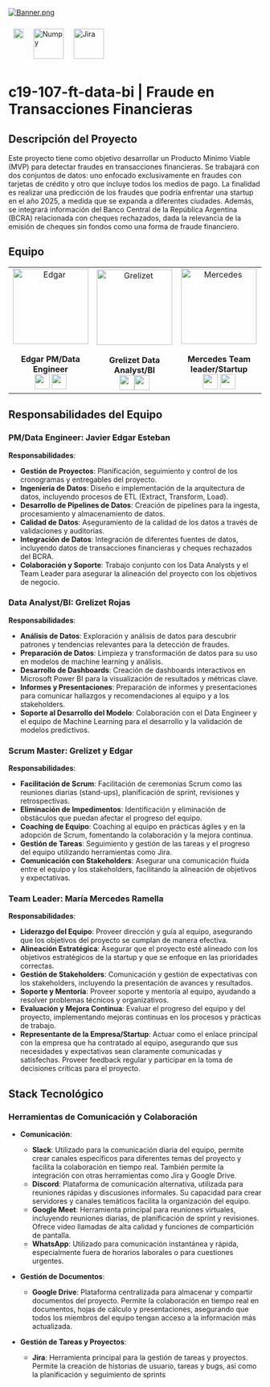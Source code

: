 [![Banner.png](https://i.postimg.cc/C1t2SCwf/Banner.png)](https://postimg.cc/FdypxLd9)

<div style="display: flex; flex-wrap: wrap;">
  <a href="https://www.python.org/"><img src="https://i.postimg.cc/W3tYbFDx/python.png" alt="Python" width="20" height="20" style="margin: 10px;"></a>
  <a href="https://numpy.org/"><img src="Recursos/numpy.png" alt="Numpy" width="60" height="60" style="margin: 10px;"></a>
  <a href="https://www.atlassian.com/software/jira"><img src="Recursos/jira.png" alt="Jira" width="60" height="60" style="margin: 10px;"></a>
</div>

# c19-107-ft-data-bi | Fraude en Transacciones Financieras

## Descripción del Proyecto
Este proyecto tiene como objetivo desarrollar un Producto Mínimo Viable (MVP) para detectar fraudes en transacciones financieras. Se trabajará con dos conjuntos de datos: uno enfocado exclusivamente en fraudes con tarjetas de crédito y otro que incluye todos los medios de pago. La finalidad es realizar una predicción de los fraudes que podría enfrentar una startup en el año 2025, a medida que se expanda a diferentes ciudades. Además, se integrará información del Banco Central de la República Argentina (BCRA) relacionada con cheques rechazados, dada la relevancia de la emisión de cheques sin fondos como una forma de fraude financiero.

## Equipo

|      |      |      |
| :--: | :--: | :--: |
| <center><img src="https://github.com/No-Country-simulation/c19-107-ft-data-bi-Fraude-en-Transacciones-Financieras/blob/b604123d94bc9744b6fdc44d11e7e52520885c1c/Recursos/Edgar_rezize.png" alt="Edgar" style="width:150px;"></center><br>**Edgar PM/Data Engineer**<br>[<img src="https://github.com/No-Country-simulation/c19-107-ft-data-bi-Fraude-en-Transacciones-Financieras/blob/25228c13f96b66a8f9139e69dfa09ab1dc5df6a3/Recursos/LinkedIn.png" style="width:30px;">](https://www.linkedin.com/in/jesteban77/) [<img src="https://github.com/No-Country-simulation/c19-107-ft-data-bi-Fraude-en-Transacciones-Financieras/blob/25228c13f96b66a8f9139e69dfa09ab1dc5df6a3/Recursos/github.png" style="width:30px;">](https://github.com/JavierEdgarEsteban77) | <center><img src="https://github.com/No-Country-simulation/c19-107-ft-data-bi-Fraude-en-Transacciones-Financieras/blob/25228c13f96b66a8f9139e69dfa09ab1dc5df6a3/Recursos/Grezilet_rezize.png" alt="Grelizet" style="width:150px;"></center><br>**Grelizet Data Analyst/BI**<br>[<img src="https://github.com/No-Country-simulation/c19-107-ft-data-bi-Fraude-en-Transacciones-Financieras/blob/25228c13f96b66a8f9139e69dfa09ab1dc5df6a3/Recursos/LinkedIn.png" style="width:30px;">](https://www.linkedin.com/in/grelizet-rojas-yepez-4233b9146/)[<img src="https://github.com/No-Country-simulation/c19-107-ft-data-bi-Fraude-en-Transacciones-Financieras/blob/25228c13f96b66a8f9139e69dfa09ab1dc5df6a3/Recursos/github.png" style="width:30px;">](https://github.com/grelizet/) | <center><img src="https://github.com/No-Country-simulation/c19-107-ft-data-bi-Fraude-en-Transacciones-Financieras/blob/25228c13f96b66a8f9139e69dfa09ab1dc5df6a3/Recursos/Mercedes_rezize.png" alt="Mercedes" style="width:150px;"></center><br>**Mercedes Team leader/Startup**<br>[<img src="https://github.com/No-Country-simulation/c19-107-ft-data-bi-Fraude-en-Transacciones-Financieras/blob/25228c13f96b66a8f9139e69dfa09ab1dc5df6a3/Recursos/LinkedIn.png" style="width:30px;">](https://linkedin.com/in/mercedes-ramella) [<img src="https://github.com/No-Country-simulation/c19-107-ft-data-bi-Fraude-en-Transacciones-Financieras/blob/25228c13f96b66a8f9139e69dfa09ab1dc5df6a3/Recursos/github.png" style="width:30px;">](https://github.com/MechiRamella) |

## Responsabilidades del Equipo

### **PM/Data Engineer: Javier Edgar Esteban**

**Responsabilidades**:
- **Gestión de Proyectos**: Planificación, seguimiento y control de los cronogramas y entregables del proyecto.
- **Ingeniería de Datos**: Diseño e implementación de la arquitectura de datos, incluyendo procesos de ETL (Extract, Transform, Load).
- **Desarrollo de Pipelines de Datos**: Creación de pipelines para la ingesta, procesamiento y almacenamiento de datos.
- **Calidad de Datos**: Aseguramiento de la calidad de los datos a través de validaciones y auditorías.
- **Integración de Datos**: Integración de diferentes fuentes de datos, incluyendo datos de transacciones financieras y cheques rechazados del BCRA.
- **Colaboración y Soporte**: Trabajo conjunto con los Data Analysts y el Team Leader para asegurar la alineación del proyecto con los objetivos de negocio.

### **Data Analyst/BI: Grelizet Rojas**

**Responsabilidades**:
- **Análisis de Datos**: Exploración y análisis de datos para descubrir patrones y tendencias relevantes para la detección de fraudes.
- **Preparación de Datos**: Limpieza y transformación de datos para su uso en modelos de machine learning y análisis.
- **Desarrollo de Dashboards**: Creación de dashboards interactivos en Microsoft Power BI para la visualización de resultados y métricas clave.
- **Informes y Presentaciones**: Preparación de informes y presentaciones para comunicar hallazgos y recomendaciones al equipo y a los stakeholders.
- **Soporte al Desarrollo del Modelo**: Colaboración con el Data Engineer y el equipo de Machine Learning para el desarrollo y la validación de modelos predictivos.

### **Scrum Master: Grelizet y Edgar**

**Responsabilidades**:
- **Facilitación de Scrum**: Facilitación de ceremonias Scrum como las reuniones diarias (stand-ups), planificación de sprint, revisiones y retrospectivas.
- **Eliminación de Impedimentos**: Identificación y eliminación de obstáculos que puedan afectar el progreso del equipo.
- **Coaching de Equipo**: Coaching al equipo en prácticas ágiles y en la adopción de Scrum, fomentando la colaboración y la mejora continua.
- **Gestión de Tareas**: Seguimiento y gestión de las tareas y el progreso del equipo utilizando herramientas como Jira.
- **Comunicación con Stakeholders**: Asegurar una comunicación fluida entre el equipo y los stakeholders, facilitando la alineación de objetivos y expectativas.

### **Team Leader: María Mercedes Ramella**

**Responsabilidades**:
- **Liderazgo del Equipo**: Proveer dirección y guía al equipo, asegurando que los objetivos del proyecto se cumplan de manera efectiva.
- **Alineación Estratégica**: Asegurar que el proyecto esté alineado con los objetivos estratégicos de la startup y que se enfoque en las prioridades correctas.
- **Gestión de Stakeholders**: Comunicación y gestión de expectativas con los stakeholders, incluyendo la presentación de avances y resultados.
- **Soporte y Mentoría**: Proveer soporte y mentoría al equipo, ayudando a resolver problemas técnicos y organizativos.
- **Evaluación y Mejora Continua**: Evaluar el progreso del equipo y del proyecto, implementando mejoras continuas en los procesos y prácticas de trabajo.
- **Representante de la Empresa/Startup**: Actuar como el enlace principal con la empresa que ha contratado al equipo, asegurando que sus necesidades y expectativas sean claramente comunicadas y satisfechas. Proveer feedback regular y participar en la toma de decisiones críticas para el proyecto.

## Stack Tecnológico

### Herramientas de Comunicación y Colaboración

- **Comunicación**:
  - **Slack**: Utilizado para la comunicación diaria del equipo, permite crear canales específicos para diferentes temas del proyecto y facilita la colaboración en tiempo real. También permite la integración con otras herramientas como Jira y Google Drive.
  - **Discord**: Plataforma de comunicación alternativa, utilizada para reuniones rápidas y discusiones informales. Su capacidad para crear servidores y canales temáticos facilita la organización del equipo.
  - **Google Meet**: Herramienta principal para reuniones virtuales, incluyendo reuniones diarias, de planificación de sprint y revisiones. Ofrece video llamadas de alta calidad y funciones de compartición de pantalla.
  - **WhatsApp**: Utilizado para comunicación instantánea y rápida, especialmente fuera de horarios laborales o para cuestiones urgentes.

- **Gestión de Documentos**:
  - **Google Drive**: Plataforma centralizada para almacenar y compartir documentos del proyecto. Permite la colaboración en tiempo real en documentos, hojas de cálculo y presentaciones, asegurando que todos los miembros del equipo tengan acceso a la información más actualizada.

- **Gestión de Tareas y Proyectos**:
  - **Jira**: Herramienta principal para la gestión de tareas y proyectos. Permite la creación de historias de usuario, tareas y bugs, así como la planificación y seguimiento de sprints
